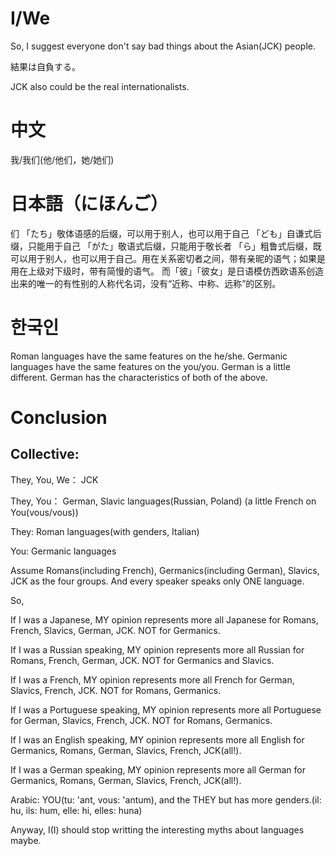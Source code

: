 # I/We
So, I suggest everyone don't say bad things about the Asian(JCK) people. 

結果は自負する。

JCK also could be the real internationalists.

# 中文
我/我们(他/他们，她/她们)

# 日本語（にほんご）

们
「たち」敬体语感的后缀，可以用于别人，也可以用于自己
「ども」自谦式后缀，只能用于自己
「がた」敬语式后缀，只能用于敬长者
「ら」粗鲁式后缀，既可以用于别人，也可以用于自己。用在关系密切者之间，带有亲昵的语气；如果是用在上级对下级时，带有简慢的语气。
而「彼」「彼女」是日语模仿西欧语系创造出来的唯一的有性别的人称代名词，没有“近称、中称、远称”的区别。

# 한국인

Roman languages have the same features on the he/she.
Germanic languages have the same features on the you/you. 
German is a little different. German has the characteristics of both of the above.

# Conclusion

## Collective:

They, You, We：  JCK

They, You：  German, Slavic languages(Russian, Poland) (a little French on You(vous/vous))

They:  Roman languages(with genders, Italian)

You:  Germanic languages

Assume Romans(including French), Germanics(including German), Slavics, JCK as the four groups. And every speaker speaks only ONE language.

So, 

If I was a Japanese, MY opinion represents more all Japanese for Romans, French, Slavics, German, JCK. NOT for Germanics.

If I was a Russian speaking, MY opinion represents more all Russian for Romans, French, German, JCK. NOT for Germanics and Slavics.

If I was a French, MY opinion represents more all French for German, Slavics, French, JCK. NOT for Romans, Germanics.

If I was a Portuguese speaking, MY opinion represents more all Portuguese for German, Slavics, French, JCK. NOT for Romans, Germanics.

If I was an English speaking, MY opinion represents more all English for Germanics, Romans, German, Slavics, French, JCK(all!).

If I was a German speaking, MY opinion represents more all German for Germanics, Romans, German, Slavics, French, JCK(all!).

Arabic: YOU(tu: 'ant, vous: 'antum), and the THEY but has more genders.(il: hu, ils: hum, elle: hi, elles: huna)



Anyway, I(I) should stop writting the interesting myths about languages maybe. 

